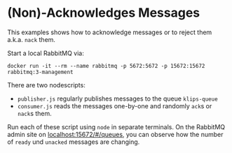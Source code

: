 # (Non)-Acknowledges Messages

This examples shows how to acknowledge messages or to reject them a.k.a. `nack` them.

Start a local RabbitMQ via:

```shell
docker run -it --rm --name rabbitmq -p 5672:5672 -p 15672:15672 rabbitmq:3-management
```

There are two nodescripts:

- `publisher.js` regularly publishes messages to the queue `klips-queue`
- `consumer.js` reads the messages one-by-one and randomly `ack`s or `nack`s them.

Run each of these script using `node` in separate terminals. On the RabbitMQ admin site on [localhost:15672/#/queues](http://localhost:15672/#/queues), you can observe how the number of `ready` und `unacked` messages are changing.